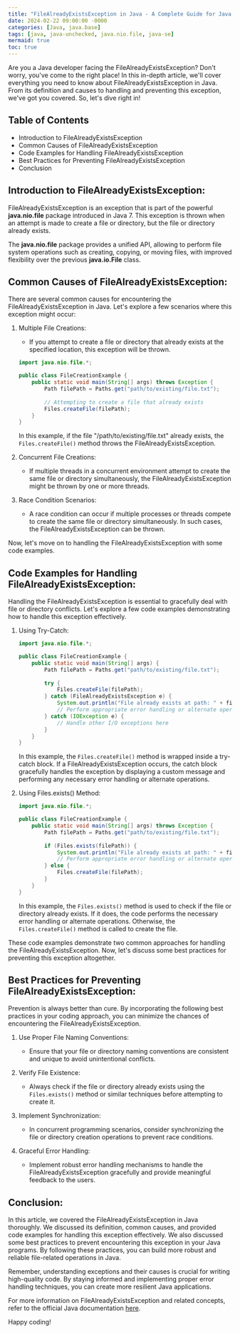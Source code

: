 ```yaml
---
title: "FileAlreadyExistsException in Java - A Complete Guide for Java Developers"
date: 2024-02-22 09:00:00 -0000
categories: [Java, java.base]
tags: [java, java-unchecked, java.nio.file, java-se]
mermaid: true
toc: true
---
```



Are you a Java developer facing the FileAlreadyExistsException? Don't worry, you've come to the right place! In this in-depth article, we'll cover everything you need to know about FileAlreadyExistsException in Java. From its definition and causes to handling and preventing this exception, we've got you covered. So, let's dive right in!

## Table of Contents
- Introduction to FileAlreadyExistsException
- Common Causes of FileAlreadyExistsException
- Code Examples for Handling FileAlreadyExistsException
- Best Practices for Preventing FileAlreadyExistsException
- Conclusion

## Introduction to FileAlreadyExistsException:

FileAlreadyExistsException is an exception that is part of the powerful **java.nio.file** package introduced in Java 7. This exception is thrown when an attempt is made to create a file or directory, but the file or directory already exists. 

The **java.nio.file** package provides a unified API, allowing to perform file system operations such as creating, copying, or moving files, with improved flexibility over the previous **java.io.File** class.

## Common Causes of FileAlreadyExistsException:

There are several common causes for encountering the FileAlreadyExistsException in Java. Let's explore a few scenarios where this exception might occur:

1. Multiple File Creations:
   - If you attempt to create a file or directory that already exists at the specified location, this exception will be thrown.

   ```java
   import java.nio.file.*;
   
   public class FileCreationExample {
       public static void main(String[] args) throws Exception {
           Path filePath = Paths.get("path/to/existing/file.txt");
           
           // Attempting to create a file that already exists
           Files.createFile(filePath);
       }
   }
   ```
   
   In this example, if the file "/path/to/existing/file.txt" already exists, the `Files.createFile()` method throws the FileAlreadyExistsException.
   
2. Concurrent File Creations:
   - If multiple threads in a concurrent environment attempt to create the same file or directory simultaneously, the FileAlreadyExistsException might be thrown by one or more threads.

3. Race Condition Scenarios:
   - A race condition can occur if multiple processes or threads compete to create the same file or directory simultaneously. In such cases, the FileAlreadyExistsException can be thrown.

Now, let's move on to handling the FileAlreadyExistsException with some code examples.

## Code Examples for Handling FileAlreadyExistsException:

Handling the FileAlreadyExistsException is essential to gracefully deal with file or directory conflicts. Let's explore a few code examples demonstrating how to handle this exception effectively.

1. Using Try-Catch:

   ```java
   import java.nio.file.*;
   
   public class FileCreationExample {
       public static void main(String[] args) {
           Path filePath = Paths.get("path/to/existing/file.txt");
           
           try {
               Files.createFile(filePath);
           } catch (FileAlreadyExistsException e) {
               System.out.println("File already exists at path: " + filePath);
               // Perform appropriate error handling or alternate operations here
           } catch (IOException e) {
               // Handle other I/O exceptions here
           }
       }
   }
   ```

   In this example, the `Files.createFile()` method is wrapped inside a try-catch block. If a FileAlreadyExistsException occurs, the catch block gracefully handles the exception by displaying a custom message and performing any necessary error handling or alternate operations.

2. Using Files.exists() Method:

   ```java
   import java.nio.file.*;
   
   public class FileCreationExample {
       public static void main(String[] args) throws Exception {
           Path filePath = Paths.get("path/to/existing/file.txt");
           
           if (Files.exists(filePath)) {
               System.out.println("File already exists at path: " + filePath);
               // Perform appropriate error handling or alternate operations here
           } else {
               Files.createFile(filePath);
           }
       }
   }
   ```

   In this example, the `Files.exists()` method is used to check if the file or directory already exists. If it does, the code performs the necessary error handling or alternate operations. Otherwise, the `Files.createFile()` method is called to create the file.

These code examples demonstrate two common approaches for handling the FileAlreadyExistsException. Now, let's discuss some best practices for preventing this exception altogether.

## Best Practices for Preventing FileAlreadyExistsException:

Prevention is always better than cure. By incorporating the following best practices in your coding approach, you can minimize the chances of encountering the FileAlreadyExistsException.

1. Use Proper File Naming Conventions:
   - Ensure that your file or directory naming conventions are consistent and unique to avoid unintentional conflicts.

2. Verify File Existence:
   - Always check if the file or directory already exists using the `Files.exists()` method or similar techniques before attempting to create it.

3. Implement Synchronization:
   - In concurrent programming scenarios, consider synchronizing the file or directory creation operations to prevent race conditions.

4. Graceful Error Handling:
   - Implement robust error handling mechanisms to handle the FileAlreadyExistsException gracefully and provide meaningful feedback to the users.

## Conclusion:

In this article, we covered the FileAlreadyExistsException in Java thoroughly. We discussed its definition, common causes, and provided code examples for handling this exception effectively. We also discussed some best practices to prevent encountering this exception in your Java programs. By following these practices, you can build more robust and reliable file-related operations in Java.

Remember, understanding exceptions and their causes is crucial for writing high-quality code. By staying informed and implementing proper error handling techniques, you can create more resilient Java applications.

For more information on FileAlreadyExistsException and related concepts, refer to the official Java documentation [here](https://docs.oracle.com/en/java/javase/11/docs/api/java.base/java/nio/file/FileAlreadyExistsException.html).

Happy coding!